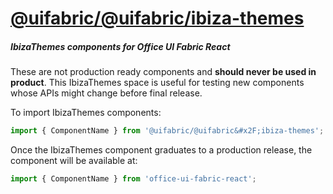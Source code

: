 # [@uifabric/@uifabric&#x2F;ibiza-themes](http://dev.microsoft.com/fabric)

##### IbizaThemes components for Office UI Fabric React

These are not production ready components and __should never be used in product__. This IbizaThemes space is useful for testing new components whose APIs might change before final release.

To import IbizaThemes components:

```js
import { ComponentName } from '@uifabric/@uifabric&#x2F;ibiza-themes';
```

Once the IbizaThemes component graduates to a production release, the component will be available at:

```js
import { ComponentName } from 'office-ui-fabric-react';
```
